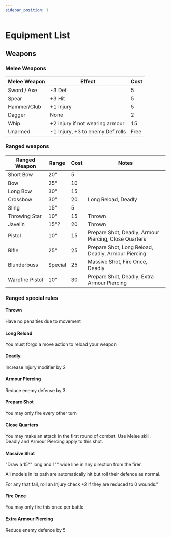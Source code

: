 ```yaml
---
sidebar_position: 1
---
```

# Equipment List

## Weapons
### Melee Weapons

| Melee Weapon | Effect                           | Cost |
| ------------ | -------------------------------- | ---- |
| Sword / Axe  | -3 Def                           | 5    |
| Spear        | +3 Hit                           | 5    |
| Hammer/Club  | +1 Injury                        | 5    |
| Dagger       | None                             | 2    |
| Whip         | +2 injury if not wearing armour  | 15   |
| Unarmed      | -1 Injury, +3 to enemy Def rolls | Free |

### Ranged weapons

| Ranged Weapon   | Range   | Cost | Notes                                                 |
| --------------- | ------- | ---- | ----------------------------------------------------- |
| Short Bow       | 20"     | 5    |                                                       |
| Bow             | 25"     | 10   |                                                       |
| Long Bow        | 30"     | 15   |                                                       |
| Crossbow        | 30"     | 20   | Long Reload, Deadly                                   |
| Sling           | 15"     | 5    |                                                       |
| Throwing Star   | 10"     | 15   | Thrown                                                |
| Javelin         | 15"?    | 20   | Thrown                                                |
| Pistol          | 10"     | 15   | Prepare Shot, Deadly, Armour Piercing, Close Quarters |
| Rifle           | 25"     | 25   | Prepare Shot, Long Reload, Deadly, Armour Piercing    |
| Blunderbuss     | Special | 25   | Massive Shot, Fire Once, Deadly                       |
| Warpfire Pistol | 10"     | 30   | Prepare Shot, Deadly, Extra Armour Piercing           |

### Ranged special rules

#### Thrown
Have no penalties due to movement
#### Long Reload
You must forgo a move action to reload your weapon
#### Deadly
Increase Injury modifier by 2
#### Armour Piercing
Reduce enemy defense by 3
#### Prepare Shot
You may only fire every other turn
#### Close Quarters
You may make an attack in the first round of combat. Use Melee skill. Deadly and Armour Piercing apply to this shot.
#### Massive Shot
"Draw a 15"" long and 1"" wide line in any direction from the firer.

All models in its path are automatically hit but roll their defence as normal.

For any that fail, roll an Injury check +2 if they are reduced to 0 wounds."
#### Fire Once
You may only fire this once per battle
#### Extra Armour Piercing
Reduce enemy defence by 5

